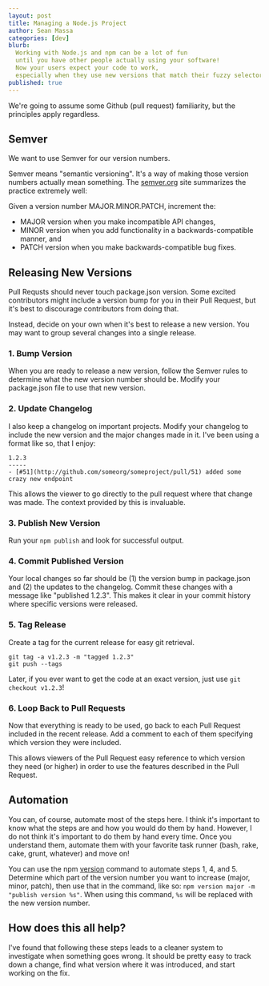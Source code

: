 ```yaml
---
layout: post
title: Managing a Node.js Project
author: Sean Massa
categories: [dev]
blurb:
  Working with Node.js and npm can be a lot of fun
  until you have other people actually using your software!
  Now your users expect your code to work,
  especially when they use new versions that match their fuzzy selectors.
published: true
---
```


We're going to assume some Github (pull request) familiarity,
but the principles apply regardless.

## Semver

We want to use Semver for our version numbers.

Semver means "semantic versioning".
It's a way of making those version numbers actually mean something.
The [semver.org](http://semver.org/) site summarizes the practice extremely well:

Given a version number MAJOR.MINOR.PATCH, increment the:

- MAJOR version when you make incompatible API changes,
- MINOR version when you add functionality in a backwards-compatible manner, and
- PATCH version when you make backwards-compatible bug fixes.

## Releasing New Versions

Pull Requsts should never touch package.json version.
Some excited contributors might include a version bump for you in their Pull Request,
but it's best to discourage contributors from doing that.

Instead, decide on your own when it's best to release a new version.
You may want to group several changes into a single release.

### 1. Bump Version

When you are ready to release a new version,
follow the Semver rules to determine what the new version number should be.
Modify your package.json file to use that new version.

### 2. Update Changelog

I also keep a changelog on important projects.
Modify your changelog to include the new version
and the major changes made in it.
I've been using a format like so, that I enjoy:

    1.2.3
    -----
    - [#51](http://github.com/someorg/someproject/pull/51) added some crazy new endpoint

This allows the viewer to go directly to the pull request where that change was made.
The context provided by this is invaluable.

### 3. Publish New Version

Run your `npm publish` and look for successful output.

### 4. Commit Published Version

Your local changes so far should be
(1) the version bump in package.json and
(2) the updates to the changelog.
Commit these changes with a message like "published 1.2.3".
This makes it clear in your commit history where specific versions were released.

### 5. Tag Release

Create a tag for the current release for easy git retrieval.


    git tag -a v1.2.3 -m "tagged 1.2.3"
    git push --tags


Later, if you ever want to get the code at an exact version, just use `git checkout v1.2.3`!

### 6. Loop Back to Pull Requests

Now that everything is ready to be used,
go back to each Pull Request included in the recent release.
Add a comment to each of them specifying which version they were included.

This allows viewers of the Pull Request easy reference to which version they need (or higher)
in order to use the features described in the Pull Request.

## Automation

You can, of course, automate most of the steps here.
I think it's important to know what the steps are
and how you would do them by hand.
However, I do not think it's important to do them by hand every time.
Once you understand them, automate them with your favorite task runner
(bash, rake, cake, grunt, whatever) and move on!

You can use the npm [version](https://npmjs.org/doc/cli/npm-version.html) command
to automate steps 1, 4, and 5.
Determine which part of the version number you want to increase (major, minor, patch),
then use that in the command, like so: `npm version major -m "publish version %s"`.
When using this command, `%s` will be replaced with the new version number.

## How does this all help?

I've found that following these steps leads to
a cleaner system to investigate when something goes wrong.
It should be pretty easy to track down a change,
find what version where it was introduced,
and start working on the fix.
